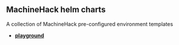 ## MachineHack helm charts
A collection of MachineHack pre-configured environment templates

- [**playground**](./charts/playground)
